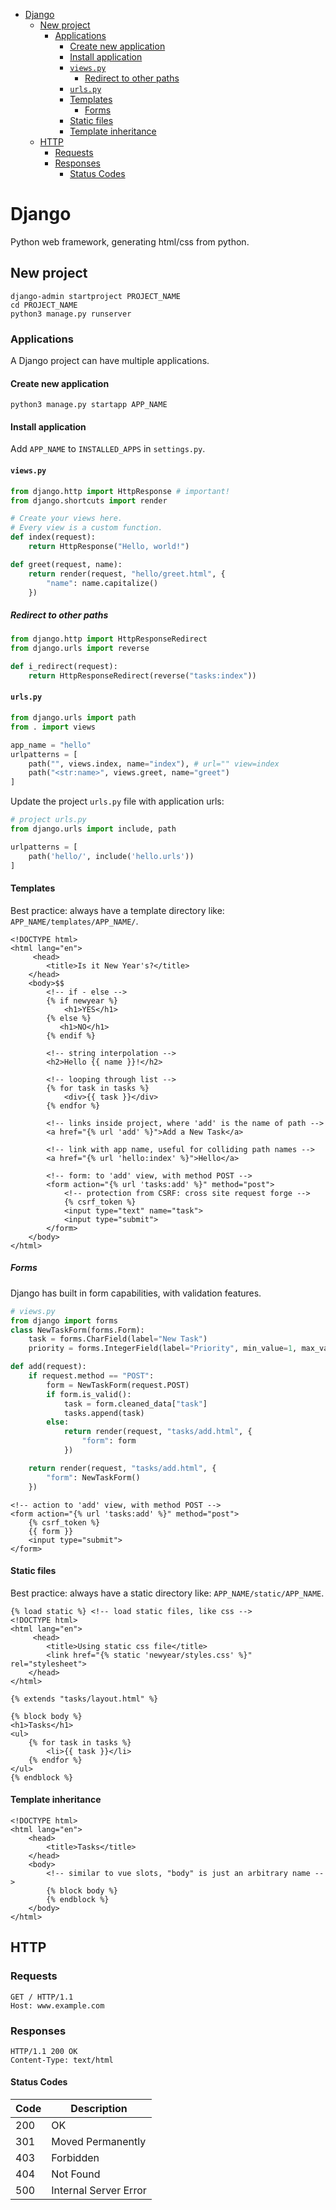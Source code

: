 - [Django](#django)
  - [New project](#new-project)
    - [Applications](#applications)
      - [Create new application](#create-new-application)
      - [Install application](#install-application)
      - [`views.py`](#viewspy)
        - [Redirect to other paths](#redirect-to-other-paths)
      - [`urls.py`](#urlspy)
      - [Templates](#templates)
        - [Forms](#forms)
      - [Static files](#static-files)
      - [Template inheritance](#template-inheritance)
  - [HTTP](#http)
    - [Requests](#requests)
    - [Responses](#responses)
      - [Status Codes](#status-codes)

# Django
Python web framework, generating html/css from python.

## New project
```
django-admin startproject PROJECT_NAME
cd PROJECT_NAME
python3 manage.py runserver
```

### Applications
A Django project can have multiple applications.
#### Create new application
```
python3 manage.py startapp APP_NAME
```
#### Install application
Add `APP_NAME` to `INSTALLED_APPS` in `settings.py`.

#### `views.py`
```python
from django.http import HttpResponse # important!
from django.shortcuts import render

# Create your views here.
# Every view is a custom function.
def index(request):
    return HttpResponse("Hello, world!")

def greet(request, name):
    return render(request, "hello/greet.html", {
        "name": name.capitalize()
    })
```

##### Redirect to other paths
```python
from django.http import HttpResponseRedirect
from django.urls import reverse

def i_redirect(request):
    return HttpResponseRedirect(reverse("tasks:index"))
```

#### `urls.py`
```python
from django.urls import path
from . import views

app_name = "hello"
urlpatterns = [
    path("", views.index, name="index"), # url="" view=index
    path("<str:name>", views.greet, name="greet")
]
```
Update the project `urls.py` file with application urls:
```python
# project urls.py
from django.urls import include, path

urlpatterns = [
    path('hello/', include('hello.urls'))
]
```

#### Templates
Best practice: always have a template directory like: `APP_NAME/templates/APP_NAME/`.
```django
<!DOCTYPE html>
<html lang="en">
     <head>
        <title>Is it New Year's?</title>
    </head>
    <body>$$
        <!-- if - else -->
        {% if newyear %}
            <h1>YES</h1>
        {% else %}
           <h1>NO</h1>
        {% endif %}

        <!-- string interpolation -->
        <h2>Hello {{ name }}!</h2>

        <!-- looping through list -->
        {% for task in tasks %}
            <div>{{ task }}</div>
        {% endfor %}

        <!-- links inside project, where 'add' is the name of path -->
        <a href="{% url 'add' %}">Add a New Task</a>

        <!-- link with app name, useful for colliding path names -->
        <a href="{% url 'hello:index' %}">Hello</a>

        <!-- form: to 'add' view, with method POST -->
        <form action="{% url 'tasks:add' %}" method="post">
            <!-- protection from CSRF: cross site request forge -->
            {% csrf_token %} 
            <input type="text" name="task">
            <input type="submit">
        </form>
    </body>
</html>
```

##### Forms
Django has built in form capabilities, with validation features.
```python
# views.py
from django import forms
class NewTaskForm(forms.Form):
    task = forms.CharField(label="New Task")
    priority = forms.IntegerField(label="Priority", min_value=1, max_value=10)

def add(request):
    if request.method == "POST":
        form = NewTaskForm(request.POST)
        if form.is_valid():
            task = form.cleaned_data["task"]
            tasks.append(task)
        else:
            return render(request, "tasks/add.html", {
                "form": form
            })

    return render(request, "tasks/add.html", {
        "form": NewTaskForm()
    })
```
```django
<!-- action to 'add' view, with method POST -->
<form action="{% url 'tasks:add' %}" method="post">
    {% csrf_token %}
    {{ form }}
    <input type="submit">
</form>
```


#### Static files
Best practice: always have a static directory like: `APP_NAME/static/APP_NAME`.
```django
{% load static %} <!-- load static files, like css -->
<!DOCTYPE html>
<html lang="en">
     <head>
        <title>Using static css file</title>
        <link href="{% static 'newyear/styles.css' %}" rel="stylesheet">
    </head>
</html>
```
```django
{% extends "tasks/layout.html" %}

{% block body %}
<h1>Tasks</h1>
<ul>
    {% for task in tasks %}
        <li>{{ task }}</li>
    {% endfor %}
</ul>
{% endblock %}
```

#### Template inheritance

```django
<!DOCTYPE html>
<html lang="en">
    <head>
        <title>Tasks</title>
    </head>
    <body>
        <!-- similar to vue slots, "body" is just an arbitrary name -->
        {% block body %}
        {% endblock %}
    </body>
</html>
```


## HTTP

### Requests
```
GET / HTTP/1.1
Host: www.example.com
```

### Responses
```
HTTP/1.1 200 OK
Content-Type: text/html
```

#### Status Codes
|Code|Description|
|-|-|
|200|OK|
|301|Moved Permanently|
|403|Forbidden|
|404|Not Found|
|500|Internal Server Error|

